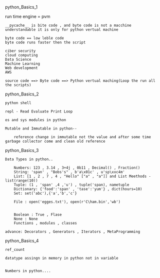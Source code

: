 
python_Basics_1

run time engine = pvm

    __pycache__ is bite code , and byte code is not a macchine understandable it is only for python vertual machine

    byte code == low leble code
    byte code runs faster then the script

    ciber security 
    cloud computing 
    Data Science
    Machine Learning
    Web development
    AWS

    source code ==> Byte code ==> Python vertual maching(Loop the run all the scripts)


python_Basics_2
    
    python shell

    repl - Read Evaluate Print Loop

    os and sys modules in python

    Mutable and Immutable in python--
        
        reference change in immutable not the value and after some time garbage collector come and clean old reference


python_Basics_3

    Data Types in python..

        Numbers: 123 , 3.14 , 3+4j , 0b11 , Decimal() , Fraction()
        String: 'span' , "Bobs's" , b'a\x01c' , u'sp\xxc4m' 
        List: [1 , 2 , 7 , 4 , "Hello" ["a" , "a"]] and List Meethods - list(range(10))
        Tuple: (1 , 'span' ,4 ,'u') , tuple('span), nametuple
        Dictionary: {'food':'span' , 'tase':'yum'} , dict(hours=10)
        Set: set('abc'),{'a','b','c'}

        File : open('egges.txt'), open(r'C\ham.bin','wb')


        Boolean : True , Flase
        None : None
        Functions , modules , classes

    advance: Decorators , Generators , Iterators , MetaProgramming


python_Basics_4

    ref_count

    datatype assingn in memory in python not in variable


    Numbers in python....

        


